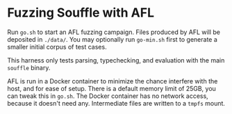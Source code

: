 # Fuzzing Souffle with AFL

Run `go.sh` to start an AFL fuzzing campaign. Files produced by AFL will be
deposited in `./data/`. You may optionally run `go-min.sh` first to generate a
smaller initial corpus of test cases.

This harness only tests parsing, typechecking, and evaluation with the main
`souffle` binary.

AFL is run in a Docker container to minimize the chance interfere with the host,
and for ease of setup. There is a default memory limit of 25GB, you can tweak
this in `go.sh`. The Docker container has no network access, because it doesn't
need any. Intermediate files are written to a `tmpfs` mount.
